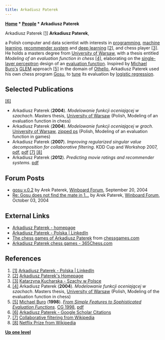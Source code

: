 ```yaml
---
title: Arkadiusz Paterek
---
```

**[Home](Home "Home") * [People](People "People") * Arkadiusz Paterek**

[](https://www.linkedin.com/in/paterek/) Arkadiusz Paterek <a id="cite-note-1" href="#cite-ref-1">[1]</a>
**Arkadiusz Paterek**,

a Polish computer and data scientist with interests in [programming](Programming "Programming"), [machine learning](Learning "Learning"), [recommender system](https://en.wikipedia.org/wiki/Recommender_system) and [deep learning](Deep_Learning "Deep Learning") <a id="cite-note-2" href="#cite-ref-2">[2]</a>, and chess player <a id="cite-note-3" href="#cite-ref-3">[3]</a>.
He holds a masters degree from [University of Warsaw](University_of_Warsaw "University of Warsaw"), with a thesis entitled *Modeling of an evaluation function in chess* <a id="cite-note-4" href="#cite-ref-4">[4]</a>,
elaborating on the [single-layer perceptron](Neural_Networks#Perceptron "Neural Networks") design of an [evaluation function](Evaluation_Function "Evaluation Function").
Inspired by [Michael Buro's](Michael_Buro "Michael Buro") [GLEM](Michael_Buro#GLEM "Michael Buro") approach <a id="cite-note-5" href="#cite-ref-5">[5]</a> in the domain of [Othello](Othello "Othello"), Arkadiusz Paterek used his own chess program [Gosu](Gosu "Gosu"),
to [tune](Automated_Tuning "Automated Tuning") its evaluation by [logistic regression](Automated_Tuning#LogisticRegression "Automated Tuning").

## Selected Publications

<a id="cite-note-6" href="#cite-ref-6">[6]</a>

- Arkadiusz Paterek (**2004**). *Modelowanie funkcji oceniającej w szachach*. Masters thesis, [University of Warsaw](University_of_Warsaw "University of Warsaw") (Polish, Modeling of an evaluation function in chess)
- Arkadiusz Paterek (**2004**). *Modelowanie funkcji oceniającej w grach*. [University of Warsaw](University_of_Warsaw "University of Warsaw"), [zipped ps](https://www.mimuw.edu.pl/~paterek/mfog.ps.gz) (Polish, Modeling of an evaluation function in games)
- Arkadiusz Paterek (**2007**). *Improving regularized singular value decomposition for collaborative filtering*. KDD Cup and Workshop 2007, [pdf](http://arek-paterek.com/ap_kdd.pdf), [pdf](https://www.mimuw.edu.pl/~paterek/ap_kdd.pdf) <a id="cite-note-7" href="#cite-ref-7">[7]</a> <a id="cite-note-8" href="#cite-ref-8">[8]</a>
- Arkadiusz Paterek (**2012**). *Predicting movie ratings and recommender systems*. [pdf](http://arek-paterek.com/predict.pdf)

## Forum Posts

- [gosu v.0.2](http://w.open-aurec.com/wbforum/viewtopic.php?f=18&t=48980) by Arek Paterek, [Winboard Forum](Computer_Chess_Forums "Computer Chess Forums"), September 20, 2004
- [Re: Gosu does not find the mate in 1...](http://w.open-aurec.com/wbforum/viewtopic.php?f=2&t=127#p327) by Arek Paterek, [Winboard Forum](Computer_Chess_Forums "Computer Chess Forums"), October 03, 2004

## External Links

- [Arkadiusz Paterek - homepage](http://arek-paterek.com/)
- [Arkadiusz Paterek - Polska | LinkedIn](https://www.linkedin.com/in/paterek/)
- [The chess games of Arkadiusz Paterek](http://www.chessgames.com/perl/chessplayer?pid=92667) from [chessgames.com](http://www.chessgames.com/index.html)
- [Arkadiusz Paterek chess games - 365Chess.com](https://www.365chess.com/players/Arkadiusz_Paterek)

## References

1. <a id="cite-ref-1" href="#cite-note-1">[1]</a> [Arkadiusz Paterek - Polska | LinkedIn](https://www.linkedin.com/in/paterek/)
1. <a id="cite-ref-2" href="#cite-note-2">[2]</a> [Arkadiusz Paterek's Homepage](http://arek-paterek.com/)
1. <a id="cite-ref-3" href="#cite-note-3">[3]</a> [Katarzyna Kucharska - Szachy w Polsce](http://www.szachypolskie.pl/katarzyna-kucharska/)
1. <a id="cite-ref-4" href="#cite-note-4">[4]</a> Arkadiusz Paterek (**2004**). *Modelowanie funkcji oceniającej w szachach*. Masters thesis, [University of Warsaw](University_of_Warsaw "University of Warsaw") (Polish, Modeling of the evaluation function in chess)
1. <a id="cite-ref-5" href="#cite-note-5">[5]</a>  [Michael Buro](Michael_Buro "Michael Buro") (**1998**). *[From Simple Features to Sophisticated Evaluation Functions](http://link.springer.com/chapter/10.1007/3-540-48957-6_8)*. [CG 1998](CG_1998 "CG 1998"), [pdf](https://skatgame.net/mburo/ps/glem.pdf)
1. <a id="cite-ref-6" href="#cite-note-6">[6]</a> [Arkadiusz Paterek - Google Scholar Citations](https://scholar.google.com/citations?user=PKa5IYAAAAAJ&hl=en)
1. <a id="cite-ref-7" href="#cite-note-7">[7]</a> [Collaborative filtering from Wikipedia](https://en.wikipedia.org/wiki/Collaborative_filtering)
1. <a id="cite-ref-8" href="#cite-note-8">[8]</a> [Netflix Prize from Wikipedia](https://en.wikipedia.org/wiki/Netflix_Prize)

**[Up one level](People "People")**

